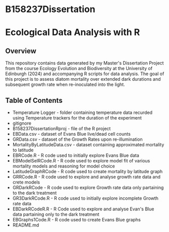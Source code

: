 # B158237Dissertation

# Ecological Data Analysis with R

## Overview

This repository contains data generated by my Master's Dissertation Project from the course Ecology Evolution and Biodiversity at the University of Edinburgh (2024) and accompanying R scripts for data analysis. The goal of this project is to assess diatom mortality over extended dark durations and subsequent growth rate when re-inoculated into the light.

## Table of Contents

- Temperature Logger - folder containing temperature data recurded using Temperature trackers for the duration of the experiment
- gitignore
- B158237DissertationRproj - file of the R project
- EBData.csv - dataset of Evans Blue live/dead cell counts
- GRData.csv - dataset of the Growth Rates upon re-illumination
- MortalityByLatitudeData.csv - dataset containing approximated mortality to latitude
- EBRCode.R  - R code used to initially explore Evans Blue data
- EBModelSelRCode.R - R code used to explore model fit of various mortality models and reasoning for model choice
- LatitudeGraphRCode - R code used to create mortality by latitude graph
- GRRCode.R - R code used to explore and analyse growth rate data and crete models
- GRDarkRCode - R code used to explore Growth rate data only partaining to the dark treatment
- GR3DarkRCode.R - R code used to initially explore incomplete Growth rate data
- EBDarkRCodeR.R - R Code used to explore and analyse Evan's Blue data partaining only to the dark treatment
- EBGraphs1Code.R - R code used to create Evans Blue graphs
- README.md


